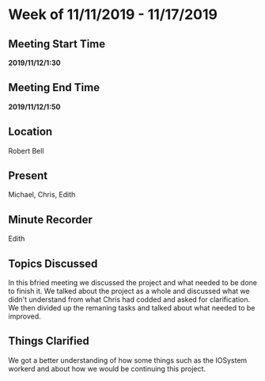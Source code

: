 # Week of 11/11/2019 - 11/17/2019

## Meeting Start Time

**2019/11/12/1:30**

## Meeting End Time

**2019/11/12/1:50**

## Location

Robert Bell 

## Present

Michael, Chris, Edith

## Minute Recorder

Edith

## Topics Discussed

In this bfried meeting we discussed the project and what needed to be done to finish it. We talked about the project as a whole and discussed what we didn't understand from what Chris had codded and asked for clarification. We then divided up the remaning tasks and talked about what needed to be improved. 

## Things Clarified

We got a better understanding of how some things such as the IOSystem workerd and about how we would be continuing this project. 

